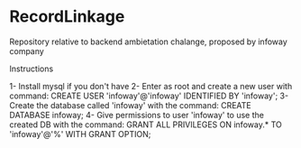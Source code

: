 # RecordLinkage

Repository relative to backend ambietation chalange, proposed by infoway company

Instructions

1- Install mysql if you don't have
2- Enter as root and create a new user with command: CREATE USER 'infoway'@'infoway' IDENTIFIED BY 'infoway';
3- Create the database called 'infoway' with the command: CREATE DATABASE infoway;
4- Give permissions to user 'infoway' to use the created DB with the command: GRANT ALL PRIVILEGES ON infoway.* TO 'infoway'@'%' WITH GRANT OPTION;
